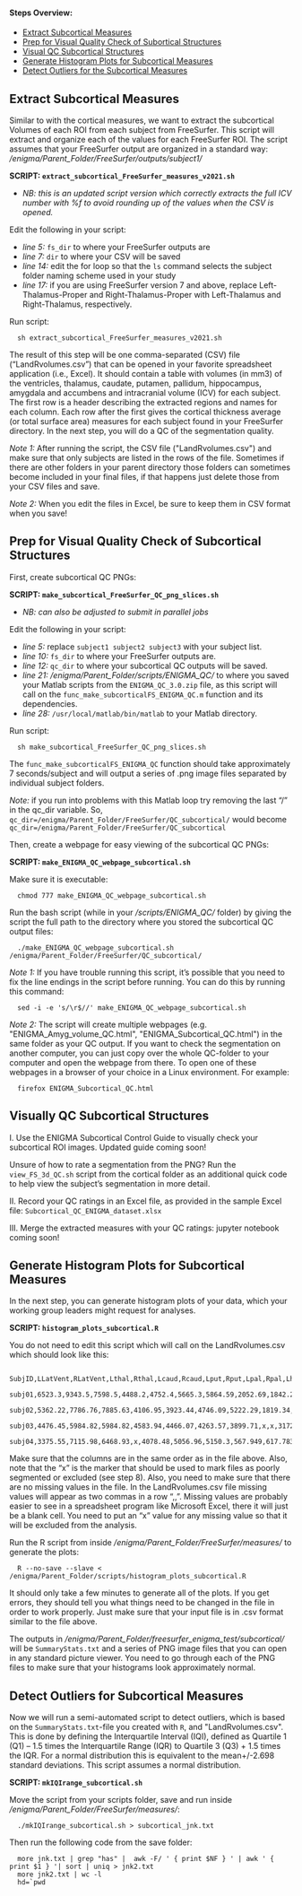 #### Steps Overview:
* [Extract Subcortical Measures](#extract-subcortical-measures)
* [Prep for Visual Quality Check of Subortical Structures](#prep-for-visual-quality-check-of-subcortical-structures)
* [Visual QC Subcortical Structures](#visual-qc-subcortical-structures)
* [Generate Histogram Plots for Subcortical Measures](#generate-histogram-plots-for-subcortical-measures)
* [Detect Outliers for the Subcortical Measures](#detect-outliers-for-subcortical-measures)

## Extract Subcortical Measures

Similar to with the cortical measures, we want to extract the subcortical Volumes of each ROI from each subject from FreeSurfer. This script will extract and organize each of the values for each FreeSurfer ROI. The script assumes that your FreeSurfer output are organized in a standard way: _/enigma/Parent_Folder/FreeSurfer/outputs/subject1/_

**SCRIPT: `extract_subcortical_FreeSurfer_measures_v2021.sh`**
* _NB: this is an updated script version which correctly extracts the full ICV number with %f to avoid rounding up of the values when the CSV is opened._ 

Edit the following in your script: 
*	_line 5:_ `fs_dir` to where your FreeSurfer outputs are
*	_line 7:_ `dir` to where your CSV will be saved
*	_line 14:_ edit the for loop so that the `ls` command selects the subject folder naming scheme used in your study
*	_line 17:_ if you are using FreeSurfer version 7 and above, replace Left-Thalamus-Proper and Right-Thalamus-Proper with Left-Thalamus and Right-Thalamus, respectively.
 
Run script: 

      sh extract_subcortical_FreeSurfer_measures_v2021.sh

The result of this step will be one comma-separated (CSV) file (“LandRvolumes.csv”) that can be opened in your favorite spreadsheet application (i.e., Excel). It should contain a table with volumes (in mm3) of the ventricles, thalamus, caudate, putamen, pallidum, hippocampus, amygdala and accumbens and intracranial volume (ICV) for each subject. The first row is a header describing the extracted regions and names for each column. Each row after the first gives the cortical thickness average (or total surface area) measures for each subject found in your FreeSurfer directory. In the next step, you will do a QC of the segmentation quality.

_Note 1:_ After running the script, the CSV file ("LandRvolumes.csv") and make sure that only subjects are listed in the rows of the file. Sometimes if there are other folders in your parent directory those folders can sometimes become included in your final files, if that happens just delete those from your CSV files and save. 

_Note 2:_ When you edit the files in Excel, be sure to keep them in CSV format when you save!

## Prep for Visual Quality Check of Subcortical Structures

First, create subcortical QC PNGs:

**SCRIPT: `make_subcortical_FreeSurfer_QC_png_slices.sh`**
* _NB: can also be adjusted to submit in parallel jobs_

Edit the following in your script: 
*	_line 5:_ replace `subject1 subject2 subject3` with your subject list.
*	_line 10:_ `fs_dir` to where your FreeSurfer outputs are.
*	_line 12:_ `qc_dir` to where your subcortical QC outputs will be saved.
*	_line 21:_ _/enigma/Parent_Folder/scripts/ENIGMA_QC/_ to where you saved your Matlab scripts from the `ENIGMA_QC_3.0.zip` file, as this script will call on the `func_make_subcorticalFS_ENIGMA_QC.m` function and its dependencies. 
*	_line 28:_ `/usr/local/matlab/bin/matlab` to your Matlab directory.

Run script: 

      sh make_subcortical_FreeSurfer_QC_png_slices.sh
 
The `func_make_subcorticalFS_ENIGMA_QC` function should take approximately 7 seconds/subject and will output a series of .png image files separated by individual subject folders.

_Note:_ if you run into problems with this Matlab loop try removing the last “/” in the qc_dir variable. So, `qc_dir=/enigma/Parent_Folder/FreeSurfer/QC_subcortical/` would become `qc_dir=/enigma/Parent_Folder/FreeSurfer/QC_subcortical`

Then, create a webpage for easy viewing of the subcortical QC PNGs:

**SCRIPT: `make_ENIGMA_QC_webpage_subcortical.sh`**

Make sure it is executable:

      chmod 777 make_ENIGMA_QC_webpage_subcortical.sh

Run the bash script (while in your _/scripts/ENIGMA_QC/_ folder) by giving the script the full path to the directory where you stored the subcortical QC output files: 

      ./make_ENIGMA_QC_webpage_subcortical.sh /enigma/Parent_Folder/FreeSurfer/QC_subcortical/

_Note 1:_ If you have trouble running this script, it’s possible that you need to fix the line endings in the script before running. You can do this by running this command: 

      sed -i -e 's/\r$//' make_ENIGMA_QC_webpage_subcortical.sh

_Note 2:_ The script will create multiple webpages (e.g. "ENIGMA_Amyg_volume_QC.html", "ENIGMA_Subcortical_QC.html") in the same folder as your QC output. If you want to check the segmentation on another computer, you can just copy over the whole QC-folder to your computer and open the webpage from there. To open one of these webpages in a browser of your choice in a Linux environment. For example: 

      firefox ENIGMA_Subcortical_QC.html

## Visually QC Subcortical Structures

I.	Use the ENIGMA Subcortical Control Guide to visually check your subcortical ROI images. Updated guide coming soon!

Unsure of how to rate a segmentation from the PNG? Run the `view_FS_3d_QC.sh` script from the cortical folder as an additional quick code to help view the subject’s segmentation in more detail.

II.	Record your QC ratings in an Excel file, as provided in the sample Excel file: `Subcortical_QC_ENIGMA_dataset.xlsx`

III.	Merge the extracted measures with your QC ratings: jupyter notebook coming soon!
<!--- edit_spreadsheet_subcortical.ipynb. This Jupyter Notebook will automatically replace the FreeSurfer measures with NA's if they have been failed by a QC user. You will need to edit the input and output CSV paths in the script. The input is a CSV containing FreeSurfer generated values and your QC sheet. Specifically, the user needs to append the following three CSV's into one, with the subject ID's listed in Column A: (1) Subcortical_QC_ENIGMA_dataset.xlsx, (2) LandRvolumes.csv. The QC notation must follow the rule outlined in the ENIGMA Subcortical QC guide (coming soon) where the QC user will note 1 under each ROI that needs to be failed. If a subject has failed completely, make sure the ICV is also NA’ed. Here is an example file: Subcortical_QC_ENIGMA_dataset_and measures_merged.csv --->

## Generate Histogram Plots for Subcortical Measures

In the next step, you can generate histogram plots of your data, which your working group leaders might request for analyses. 

**SCRIPT: `histogram_plots_subcortical.R`**

You do not need to edit this script which will call on the LandRvolumes.csv which should look like this:

      SubjID,LLatVent,RLatVent,Lthal,Rthal,Lcaud,Rcaud,Lput,Rput,Lpal,Rpal,Lhippo,Rhippo,Lamyg,Ramyg,Laccumb,Raccumb,ICV
      subj01,6523.3,9343.5,7598.5,4488.2,4752.4,5665.3,5864.59,2052.69,1842.28,3398.2,4052.37,787.061,702.422,591.68,576.65,0.908024
      subj02,5362.22,7786.76,7885.63,4106.95,3923.44,4746.09,5222.29,1819.34,1961.72,3454.37,3675.85,933.398,880.4,x,x,0.737983
      subj03,4476.45,5984.82,5984.82,4583.94,4466.07,4263.57,3899.71,x,x,3172.76,3083.38,599.59,435.85,146.338,253.916,0.677593
      subj04,3375.55,7115.98,6468.93,x,4078.48,5056.96,5150.3,567.949,617.783,3628.39,3214.69,1091.6,1033.86,435.85,208.037,0.637183

Make sure that the columns are in the same order as in the file above. Also, note that the “x” is the marker that should be used to mark files as poorly segmented or excluded (see step 8). Also, you need to make sure that there are no missing values in the file. In the LandRvolumes.csv file missing values will appear as two commas in a row “,,”. Missing values are probably easier to see in a spreadsheet program like Microsoft Excel, there it will just be a blank cell. You need to put an “x” value for any missing value so that it will be excluded from the analysis. 

Run the R script from inside _/enigma/Parent_Folder/FreeSurfer/measures/_ to generate the plots:

      R --no-save --slave < /enigma/Parent_Folder/scripts/histogram_plots_subcortical.R

It should only take a few minutes to generate all of the plots. If you get errors, they should tell you what things need to be changed in the file in order to work properly. Just make sure that your input file is in .csv format similar to the file above.

The outputs in _/enigma/Parent_Folder/freesurfer_enigma_test/subcortical/_ will be `SummaryStats.txt` and a series of PNG image files that you can open in any standard picture viewer. You need to go through each of the PNG files to make sure that your histograms look approximately normal. 

## Detect Outliers for Subcortical Measures

Now we will run a semi-automated script to detect outliers, which is based on the `SummaryStats.txt`-file you created with `R`, and "LandRvolumes.csv". This is done by defining the Interquartile Interval (IQI), defined as Quartile 1 (Q1) – 1.5 times the Interquartile Range (IQR) to Quartile 3 (Q3) + 1.5 times the IQR. For a normal distribution this is equivalent to the mean+/-2.698 standard deviations. This script assumes a normal distribution.

**SCRIPT: `mkIQIrange_subcortical.sh`**

Move the script from your scripts folder, save and run inside _/enigma/Parent_Folder/FreeSurfer/measures/_:

      ./mkIQIrange_subcortical.sh > subcortical_jnk.txt

Then run the following code from the save folder:

      more jnk.txt | grep "has" |  awk -F/ ' { print $NF } ' | awk ' { print $1 } '| sort | uniq > jnk2.txt
      more jnk2.txt | wc -l
      hd=`pwd
